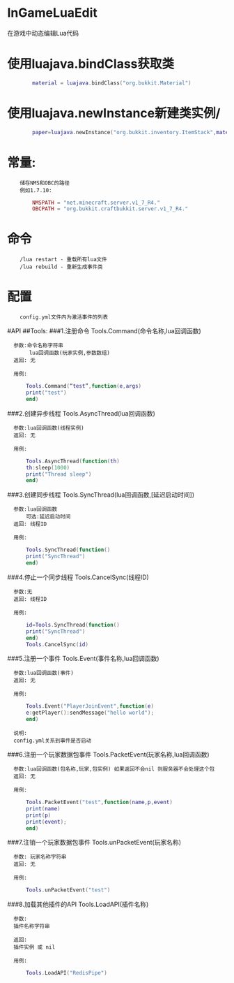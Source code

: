 # InGameLuaEdit
在游戏中动态编辑Lua代码
#		使用luajava.bindClass获取类
```lua
		material = luajava.bindClass("org.bukkit.Material")
```
#		使用luajava.newInstance新建类实例/<br>
```lua
		paper=luajava.newInstance("org.bukkit.inventory.ItemStack",material.PAPER)
```
# 常量:
		储存NMS和OBC的路径
		例如1.7.10:
```lua
		NMSPATH = "net.minecraft.server.v1_7_R4."
		OBCPATH = "org.bukkit.craftbukkit.server.v1_7_R4."
```

# 命令
		/lua restart - 重载所有lua文件
		/lua rebuild - 重新生成事件类
# 配置
		config.yml文件内为激活事件的列表

#API 
##Tools:
###1.注册命令
	  Tools.Command(命令名称,lua回调函数)
	  
	  参数:命令名称字符串
	       lua回调函数(玩家实例,参数数组)
	  返回: 无
	  
	  用例:
```lua
	  Tools.Command(“test”,function(e,args)
	  print("test")
	  end)
```

###2.创建异步线程
	  Tools.AsyncThread(lua回调函数)
	  
	  参数:lua回调函数(线程实例)
	  返回: 无
	  
	  用例:
```lua	  
	  Tools.AsyncThread(function(th)
	  th:sleep(1000)
	  print("Thread sleep")
	  end)
```

###3.创建同步线程
	  Tools.SyncThread(lua回调函数,[延迟启动时间])
	  
	  参数:lua回调函数
	      可选:延迟启动时间
	  返回: 线程ID
	  
	  用例:
```lua
	  Tools.SyncThread(function()
	  print("SyncThread")
	  end)
```

###4.停止一个同步线程
	  Tools.CancelSync(线程ID)
	  
	  参数:无
	  返回: 线程ID
	  
	  用例:
```lua
	  id=Tools.SyncThread(function()
	  print("SyncThread")
	  end)
	  Tools.CancelSync(id)
```

###5.注册一个事件
	  Tools.Event(事件名称,lua回调函数)
	  
	  参数:lua回调函数(事件)
	  返回: 无
	  
	  用例:
```lua
	  Tools.Event("PlayerJoinEvent",function(e)
	  e:getPlayer():sendMessage("hello world");
	  end)
```
	  说明:
	  config.yml关系到事件是否启动

###6.注册一个玩家数据包事件
	  Tools.PacketEvent(玩家名称,lua回调函数)
	  
	  参数:lua回调函数(包名称,玩家,包实例) 如果返回不会nil 则服务器不会处理这个包
	  返回: 无
	  
	  用例:
```lua
	  Tools.PacketEvent("test",function(name,p,event)
	  print(name)
	  print(p)
	  print(event);
	  end)
```

###7.注销一个玩家数据包事件
	  Tools.unPacketEvent(玩家名称)
	  
	  参数: 玩家名称字符串
	  返回: 无
	  
	  用例:
```lua
	  Tools.unPacketEvent("test")
```

###8.加载其他插件的API
	  Tools.LoadAPI(插件名称)
	  
	  参数: 
	  插件名称字符串
	  
	  返回: 
	  插件实例 或 nil
	  
	  用例:
```lua
	  Tools.LoadAPI("RedisPipe")
```





